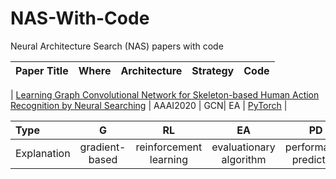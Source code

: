 # NAS-With-Code
Neural Architecture Search (NAS)  papers with code


|  Paper Title  |   Where  | Architecture | Strategy   |   Code   |
|:--------|:--------:|:--------:|:--------:|:--------:|

| [Learning Graph Convolutional Network for Skeleton-based Human Action Recognition by Neural Searching](https://arxiv.org/abs/1911.04131) | AAAI2020 | GCN| EA | [PyTorch](https://github.com/xiaoiker/GCN-NAS)  |

|      Type   |        G       |                  RL    |            EA           |        PD              |    Other   |
|:------------|:--------------:|:----------------------:|:-----------------------:|:----------------------:|:----------:|
| Explanation | gradient-based | reinforcement learning | evaluationary algorithm | performance prediction | other types |
